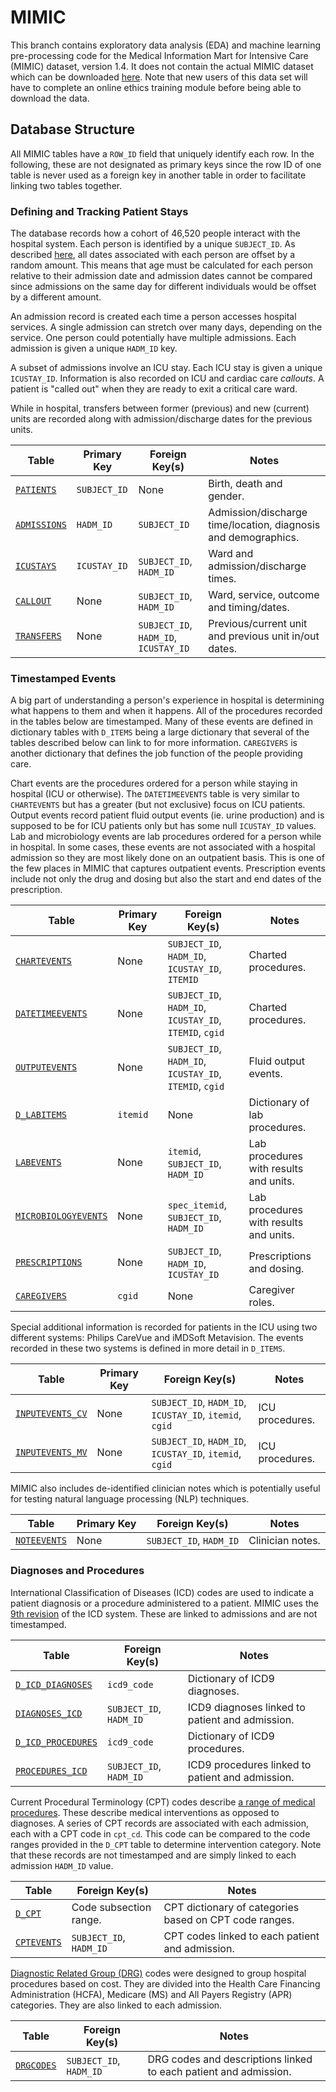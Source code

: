 # MIMIC 

This branch contains exploratory data analysis (EDA) and machine learning pre-processing code for the Medical Information Mart for Intensive Care (MIMIC) dataset, version 1.4.  It does not contain the actual MIMIC dataset which can be downloaded [here](https://physionet.org/content/mimiciii/1.4/).  Note that new users of this data set will have to complete an online ethics training module before being able to download the data.


## Database Structure

All MIMIC tables have a `ROW_ID` field that uniquely identify each row.  In the following, these are not designated as primary keys since the row ID of one table is never used as a foreign key in another table in order to facilitate linking two tables together.



### Defining and Tracking Patient Stays

The database records how a cohort of 46,520 people interact with the hospital system.  Each person is identified by a unique `SUBJECT_ID`.  As described [here](https://physionet.org/content/mimiciii/1.4/), all dates associated with each person are offset by a random amount.  This means that age must be calculated for each person relative to their admission date and admission dates cannot be compared since admissions on the same day for different individuals would be offset by a different amount.

An admission record is created each time a person accesses hospital services.  A single admission can stretch over many days, depending on the service.  One person could potentially have multiple admissions.  Each admission is given a unique `HADM_ID` key.

A subset of admissions involve an ICU stay.  Each ICU stay is given a unique `ICUSTAY_ID`.  Information is also recorded on ICU and cardiac care *callouts*.  A patient is "called out" when they are ready to exit a critical care ward.

While in hospital, transfers between former (previous) and new (current) units are recorded along with admission/discharge dates for the previous units.


| Table | Primary Key | Foreign Key(s) | Notes |
|---|---|---|---|
| [`PATIENTS`](./eda/PATIENTS.ipynb) | `SUBJECT_ID` | None | Birth, death and gender. |
| [`ADMISSIONS`](./eda/ADMISSIONS.ipynb) | `HADM_ID` | `SUBJECT_ID` | Admission/discharge time/location, diagnosis and demographics. |
| [`ICUSTAYS`](./eda/ICUSTAYS.ipynb) | `ICUSTAY_ID` | `SUBJECT_ID`, `HADM_ID` | Ward and admission/discharge times. |
| [`CALLOUT`](./eda/CALLOUT.ipynb) | None | `SUBJECT_ID`, `HADM_ID` | Ward, service, outcome and timing/dates. |
| [`TRANSFERS`](./eda/TRANSFERS.ipynb) | None | `SUBJECT_ID`, `HADM_ID`, `ICUSTAY_ID` | Previous/current unit and previous unit in/out dates. |


### Timestamped Events

A big part of understanding a person's experience in hospital is determining what happens to them and when it happens.  All of the procedures recorded in the tables below are timestamped.  Many of these events are defined in dictionary tables with `D_ITEMS` being a large dictionary that several of the tables described below can link to for more information.  `CAREGIVERS` is another dictionary that defines the job function of the people providing care.

Chart events are the procedures ordered for a person while staying in hospital (ICU or otherwise).  The `DATETIMEEVENTS` table is very similar to `CHARTEVENTS` but has a greater (but not exclusive) focus on ICU patients.  Output events record patient fluid output events (ie. urine production) and is supposed to be for ICU patients only but has some null `ICUSTAY_ID` values.  Lab and microbiology events are lab procedures ordered for a person while in hospital.  In some cases, these events are not associated with a hospital admission so they are most likely done on an outpatient basis.  This is one of the few places in MIMIC that captures outpatient events.  Prescription events include not only the drug and dosing but also the start and end dates of the prescription.  

| Table | Primary Key | Foreign Key(s) | Notes |
|---|---|---|---|
| [`CHARTEVENTS`](./eda/CHARTEVENTS.ipynb) | None | `SUBJECT_ID`, `HADM_ID`, `ICUSTAY_ID`, `ITEMID` | Charted procedures. |
| [`DATETIMEEVENTS`](./eda/DATETIMEEVENTS.ipynb) | None | `SUBJECT_ID`, `HADM_ID`, `ICUSTAY_ID`, `ITEMID`, `cgid` | Charted procedures. |
| [`OUTPUTEVENTS`](./eda/OUTPUTEVENTS.ipynb) | None | `SUBJECT_ID`, `HADM_ID`, `ICUSTAY_ID`, `ITEMID`, `cgid` | Fluid output events. |
| [`D_LABITEMS`](./eda/D_LABITEMS.ipynb) | `itemid` | None | Dictionary of lab procedures. |
| [`LABEVENTS`](./eda/LABEVENTS.ipynb) | None | `itemid`, `SUBJECT_ID`, `HADM_ID` | Lab procedures with results and units. |
| [`MICROBIOLOGYEVENTS`](./eda/MICROBIOLOGYEVENTS.ipynb) | None | `spec_itemid`, `SUBJECT_ID`, `HADM_ID` | Lab procedures with results and units. |
| [`PRESCRIPTIONS`](./eda/PRESCRIPTIONS.ipynb) | None | `SUBJECT_ID`, `HADM_ID`, `ICUSTAY_ID` | Prescriptions and dosing. |
| [`CAREGIVERS`](./eda/CAREGIVERS.ipynb) | `cgid` | None | Caregiver roles. |

Special additional information is recorded for patients in the ICU using two different systems: Philips CareVue and iMDSoft Metavision.  The events recorded in these two systems is defined in more detail in `D_ITEMS`.

| Table | Primary Key | Foreign Key(s) | Notes |
|---|---|---|---|
| [`INPUTEVENTS_CV`](./eda/INPUTEVENTS_CV.ipynb) | None | `SUBJECT_ID`, `HADM_ID`, `ICUSTAY_ID`, `itemid`, `cgid` | ICU procedures. |
| [`INPUTEVENTS_MV`](./eda/INPUTEVENTS_MV.ipynb) | None | `SUBJECT_ID`, `HADM_ID`, `ICUSTAY_ID`, `itemid`, `cgid` | ICU procedures. |

MIMIC also includes de-identified clinician notes which is potentially useful for testing natural language processing (NLP) techniques.

| Table | Primary Key | Foreign Key(s) | Notes |
|---|---|---|---|
| [`NOTEEVENTS`](./eda/NOTEEVENTS.ipynb) | None | `SUBJECT_ID`, `HADM_ID` | Clinician notes. |



### Diagnoses and Procedures
International Classification of Diseases (ICD) codes are used to indicate a patient diagnosis or a procedure administered to a patient.  MIMIC uses the [9th revision](https://www.cdc.gov/nchs/icd/icd9cm.htm) of the ICD system.  These are linked to admissions and are not timestamped.

| Table | Foreign Key(s) | Notes |
|---|---|---|
| [`D_ICD_DIAGNOSES`](./eda/D_ICD_DIAGNOSES.ipynb) | `icd9_code` | Dictionary of ICD9 diagnoses. |
| [`DIAGNOSES_ICD`](./eda/DIAGNOSES_ICD.ipynb) | `SUBJECT_ID`, `HADM_ID` | ICD9 diagnoses linked to patient and admission. |
| [`D_ICD_PROCEDURES`](./eda/D_ICD_PROCEDURES.ipynb) | `icd9_code` | Dictionary of ICD9 procedures. |
| [`PROCEDURES_ICD`](./eda/PROCEDURES_ICD.ipynb) | `SUBJECT_ID`, `HADM_ID` | ICD9 procedures linked to patient and admission. |

Current Procedural Terminology (CPT) codes describe [a range of medical procedures](https://www.cms.gov/medicare/fraud-and-abuse/physicianselfreferral/list_of_codes).  These describe medical interventions as opposed to diagnoses.  A series of CPT records are associated with each admission, each with a CPT code in `cpt_cd`.  This code can be compared to the code ranges provided in the `D_CPT` table to determine intervention category.  Note that these records are not timestamped and are simply linked to each admission `HADM_ID` value.

| Table | Foreign Key(s) | Notes |
|---|---|---|
| [`D_CPT`](./eda/D_CPT.ipynb) | Code subsection range. | CPT dictionary of categories based on CPT code ranges. |
| [`CPTEVENTS`](./eda/CPTEVENTS.ipynb) | `SUBJECT_ID`, `HADM_ID` | CPT codes linked to each patient and admission. |

[Diagnostic Related Group (DRG)](https://en.wikipedia.org/wiki/Diagnosis-related_group) codes were designed to group hospital procedures based on cost.  They are divided into the Health Care Financing Administration (HCFA), Medicare (MS) and All Payers Registry (APR) categories.  They are also linked to each admission.

| Table | Foreign Key(s) | Notes |
|---|---|---|
| [`DRGCODES`](./eda/DRGCODES.ipynb) | `SUBJECT_ID`, `HADM_ID` | DRG codes and descriptions linked to each patient and admission. |




